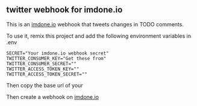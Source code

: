 twitter webhook for imdone.io
----
This is an [imdone.io](https://imdone.io) webhook that tweets changes in TODO comments.

To use it, remix this project and add the following environment variables in .env

```
SECRET="Your imdone.io webhook secret"
TWITTER_CONSUMER_KEY="Get these from"
TWITTER_CONSUMER_SECRET=""
TWITTER_ACCESS_TOKEN_KEY=""
TWITTER_ACCESS_TOKEN_SECRET=""
```

Then copy the base url of your

Then create a webhook on [imdone.io](https://imdone.io)